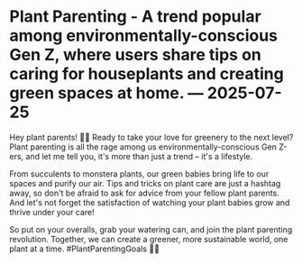 # Plant Parenting - A trend popular among environmentally-conscious Gen Z, where users share tips on caring for houseplants and creating green spaces at home. — 2025-07-25

Hey plant parents! 🌿🌱 Ready to take your love for greenery to the next level? Plant parenting is all the rage among us environmentally-conscious Gen Z-ers, and let me tell you, it's more than just a trend – it's a lifestyle. 

From succulents to monstera plants, our green babies bring life to our spaces and purify our air. Tips and tricks on plant care are just a hashtag away, so don't be afraid to ask for advice from your fellow plant parents. And let's not forget the satisfaction of watching your plant babies grow and thrive under your care! 

So put on your overalls, grab your watering can, and join the plant parenting revolution. Together, we can create a greener, more sustainable world, one plant at a time. #PlantParentingGoals 🌿💚